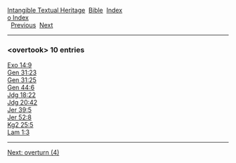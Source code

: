 [Intangible Textual Heritage](../../index)  [Bible](../index) 
[Index](index)   
[o Index](_o_)  
  [Previous](c08167)  [Next](c08169) 

------------------------------------------------------------------------

### &lt;overtook&gt; 10 entries

[Exo 14:9](../kjv/exo014.htm#009)  
[Gen 31:23](../kjv/gen031.htm#023)  
[Gen 31:25](../kjv/gen031.htm#025)  
[Gen 44:6](../kjv/gen044.htm#006)  
[Jdg 18:22](../kjv/jdg018.htm#022)  
[Jdg 20:42](../kjv/jdg020.htm#042)  
[Jer 39:5](../kjv/jer039.htm#005)  
[Jer 52:8](../kjv/jer052.htm#008)  
[Kg2 25:5](../kjv/kg2025.htm#005)  
[Lam 1:3](../kjv/lam001.htm#003)  

------------------------------------------------------------------------

[Next: overturn (4)](c08169)
